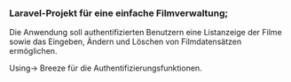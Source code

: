 <h3>Laravel-Projekt für eine einfache Filmverwaltung;</h3>
<p>Die Anwendung soll authentifizierten Benutzern eine Listanzeige der Filme sowie das Eingeben, Ändern und Löschen von Filmdatensätzen ermöglichen.</p>
Using-> Breeze für die Authentifizierungsfunktionen.
